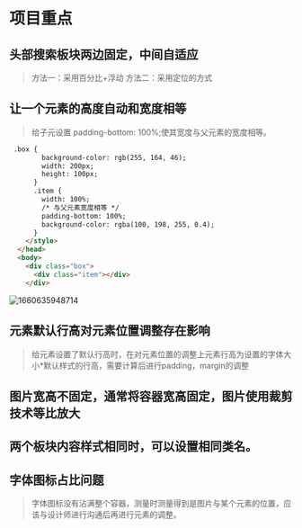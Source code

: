 # 项目重点

## 头部搜索板块两边固定，中间自适应

> 方法一：采用百分比+浮动
> 方法二：采用定位的方式

## 让一个元素的高度自动和宽度相等

> 给子元设置 padding-bottom: 100%;使其宽度与父元素的宽度相等。


```html
 .box {
        background-color: rgb(255, 164, 46);
        width: 200px;
        height: 100px;
      }
      .item {
        width: 100%;
        /* 与父元素宽度相等 */
        padding-bottom: 100%;
        background-color: rgba(100, 198, 255, 0.4);
      }
    </style>
  </head>
  <body>
    <div class="box">
      <div class="item"></div>
    </div>
```

![1660635948714](https://user-images.githubusercontent.com/109357565/192483455-2cbc148a-057d-4fee-a9ac-bfcc76cde6ab.png)

## 元素默认行高对元素位置调整存在影响

> 给元素设置了默认行高时，在对元素位置的调整上元素行高为设置的字体大小*默认样式的行高，需要计算后进行padding，margin的调整

## 图片宽高不固定，通常将容器宽高固定，图片使用裁剪技术等比放大


## 两个板块内容样式相同时，可以设置相同类名。

## 字体图标占比问题

> 字体图标没有沾满整个容器，测量时测量得到是图片与某个元素的位置，应该与设计师进行沟通后再进行元素的调整。
